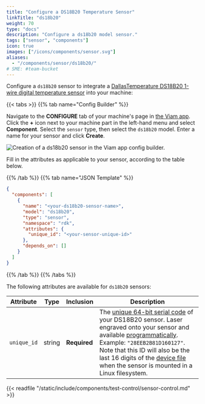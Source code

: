 ```yaml
---
title: "Configure a DS18B20 Temperature Sensor"
linkTitle: "ds18b20"
weight: 70
type: "docs"
description: "Configure a ds18b20 model sensor."
tags: ["sensor", "components"]
icon: true
images: ["/icons/components/sensor.svg"]
aliases:
  - "/components/sensor/ds18b20/"
# SME: #team-bucket
---
```


Configure a `ds18b20` sensor to integrate a [DallasTemperature DS18B20 1-wire digital temperature sensor](https://www.adafruit.com/product/381) into your machine:

{{< tabs >}}
{{% tab name="Config Builder" %}}

Navigate to the **CONFIGURE** tab of your machine's page in [the Viam app](https://app.viam.com).
Click the **+** icon next to your machine part in the left-hand menu and select **Component**.
Select the `sensor` type, then select the `ds18b20` model.
Enter a name for your sensor and click **Create**.

![Creation of a ds18b20 sensor in the Viam app config builder.](/components/sensor/ds18b20-sensor-ui-config.png)

Fill in the attributes as applicable to your sensor, according to the table below.

{{% /tab %}}
{{% tab name="JSON Template" %}}

```json {class="line-numbers linkable-line-numbers"}
{
  "components": [
    {
      "name": "<your-ds18b20-sensor-name>",
      "model": "ds18b20",
      "type": "sensor",
      "namespace": "rdk",
      "attributes": {
        "unique_id": "<your-sensor-unique-id>"
      },
      "depends_on": []
    }
  ]
}
```

{{% /tab %}}
{{% /tabs %}}

The following attributes are available for `ds18b20` sensors:

<!-- prettier-ignore -->
| Attribute | Type | Inclusion | Description |
| --------- | ---- | --------- | ----------  |
| `unique_id`  | string | **Required** | The [unique 64-bit serial code](https://www.analog.com/media/en/technical-documentation/data-sheets/ds18b20.pdf) of your DS18B20 sensor. Laser engraved onto your sensor and available [programmatically](https://github.com/milesburton/Arduino-Temperature-Control-Library). Example: `"28EEB2B81D160127"`. Note that this ID will also be the last 16 digits of the [device file](https://en.wikipedia.org/wiki/Device_file) when the sensor is mounted in a Linux filesystem.  |

{{< readfile "/static/include/components/test-control/sensor-control.md" >}}
